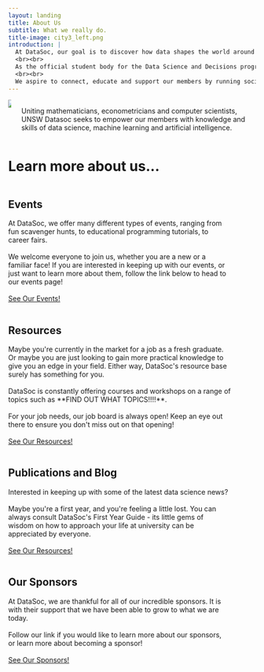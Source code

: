 ```yaml
---
layout: landing
title: About Us
subtitle: What we really do.
title-image: city3_left.png
introduction: |
  At DataSoc, our goal is to discover how data shapes the world around us. 
  <br><br> 
  As the official student body for the Data Science and Decisions program at UNSW, we are one of UNSW's fastest growing societies in one of the world's fastest growing industries.
  <br><br>
  We aspire to connect, educate and support our members by running social and career events alongside industry partnered educational workshops.
---
```


<!-- Maths School Logo and mission statement-->
<div class="hero-body">
    <div class="container">
        <div class="columns is-vcentered">
            <div class="column is-6">
                <a><img class="partner-logo" src="/assets/images/logos/custom/unswmaths.png"></a>
            </div>
            <div class="column is-5 is-offset-1">
                <p>Uniting mathematicians, econometricians and computer scientists, UNSW Datasoc seeks to empower our members with knowledge and skills of data science, machine learning and artificial intelligence.</p>
            </div>
        </div>
    </div>
</div>

<div class="hero-body">
    <div class="container">
        <h1 class="title is-1 centered">
            Learn more about us...
        </h1>
        <!-- sounds too cheecky?
        <h5 class="title is-5 centrered">
            You might discover something new...
        </h5>
        -->
    </div>
</div>

<!-- Events-->
<div class="hero-body">
    <div class="container">
        <div class="columns is-vcentered">
            <div class="column is-6">
                <h2 class="subtitle is-3">
                    Events
                </h2>
                <p>
                At DataSoc, we offer many different types of events, ranging from fun scavenger hunts, to educational
                programming tutorials, to career fairs.
                <br><br> 
                We welcome everyone to join us, whether you are a new
                or a familiar face! If you are interested in keeping
                up with our events, or just want to learn more about
                them, follow the link below to head to our events page!
                <br><br>
                <a href="">
                    See Our Events!
                </a>
                </p>
            </div>
            <div class="column is-5 is-offset-1">
                <figure class="">
                    <img src="/assets/images/illustrations/drawings/city_right.png">
                </figure>
            </div>
        </div>
    </div>
</div>

<!-- Resources-->
<div class="hero-body">
    <div class="container">
        <div class="columns is-vcentered">
            <div class="column is-6">
                <h2 class="subtitle is-3">
                    Resources
                </h2>
                <p>
                Maybe you're currently in the market for a job as a
                fresh graduate. Or maybe you are just looking to gain more practical knowledge to give you an edge in your field. Either way, DataSoc's resource base surely has something for you. 
                <br><br> 
                DataSoc is constantly offering courses and workshops on a range of topics such as **FIND OUT WHAT TOPICS!!!!**.
                <br><br> 
                For your job needs, our job board is always open! Keep an eye out there to ensure you don't miss out on that opening!
                <br><br>
                <a href="">
                    See Our Resources!
                </a>
                </p>
            </div>
            <div class="column is-5 is-offset-1">
                <figure class="">
                    <img src="/assets/images/illustrations/drawings/city_right.png">
                </figure>
            </div>
        </div>
    </div>
</div>

<!-- Publications and Blog-->
<div class="hero-body">
    <div class="container">
        <div class="columns is-vcentered">
            <div class="column is-6">
                <h2 class="subtitle is-3">
                    Publications and Blog
                </h2>
                <p>
                Interested in keeping up with some of the latest data science news?
                <br><br>
                Maybe you're a first year, and you're feeling a little lost. You can always consult DataSoc's First Year Guide - its little gems of wisdom on how to approach your life at university can be appreciated by everyone.
                <br><br> 
                <a href="">
                    See Our Resources!
                </a>
                </p>
            </div>
            <div class="column is-5 is-offset-1">
                <figure class="">
                    <img src="/assets/images/illustrations/drawings/city_right.png">
                </figure>
            </div>
        </div>
    </div>
</div>

<!-- Sponsors-->
<div class="hero-body">
    <div class="container">
        <div class="columns is-vcentered">
            <div class="column is-6">
                <h2 class="subtitle is-3">
                    Our Sponsors
                </h2>
                <p>
                At DataSoc, we are thankful for all of our incredible sponsors. It is with their support that we have been able to grow to what we are today.
                <br><br> 
                Follow our link if you would like to learn more about our sponsors, or learn more about becoming a sponsor!
                <br><br>
                <a href="">
                    See Our Sponsors!
                </a>
                </p>
            </div>
            <div class="column is-5 is-offset-1">
                <figure class="">
                    <img src="/assets/images/illustrations/drawings/city_right.png">
                </figure>
            </div>
        </div>
    </div>
</div>